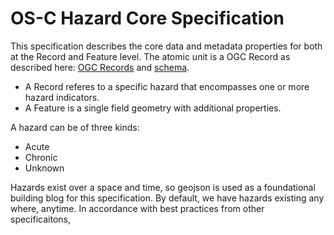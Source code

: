 # OS-C Hazard Core Specification

This specification describes the core data and metadata properties for both at the Record and Feature level.
The atomic unit is a OGC Record as described here: [OGC Records]([https://docs.ogc.org/DRAFTS/20-004.html#clause-record-core) and [schema](https://github.com/opengeospatial/ogcapi-records/blob/master/core/openapi/schemas/recordJSON.yaml).

- A Record referes to a specific hazard that encompasses one or more hazard indicators.
- A Feature is a single field geometry with additional properties.

A hazard can be of three kinds:

- Acute
- Chronic
- Unknown

Hazards exist over a space and time, so geojson is used as a foundational building blog for this specification. By default, we have hazards existing any where, anytime. In accordance with best practices from other specificaitons, 